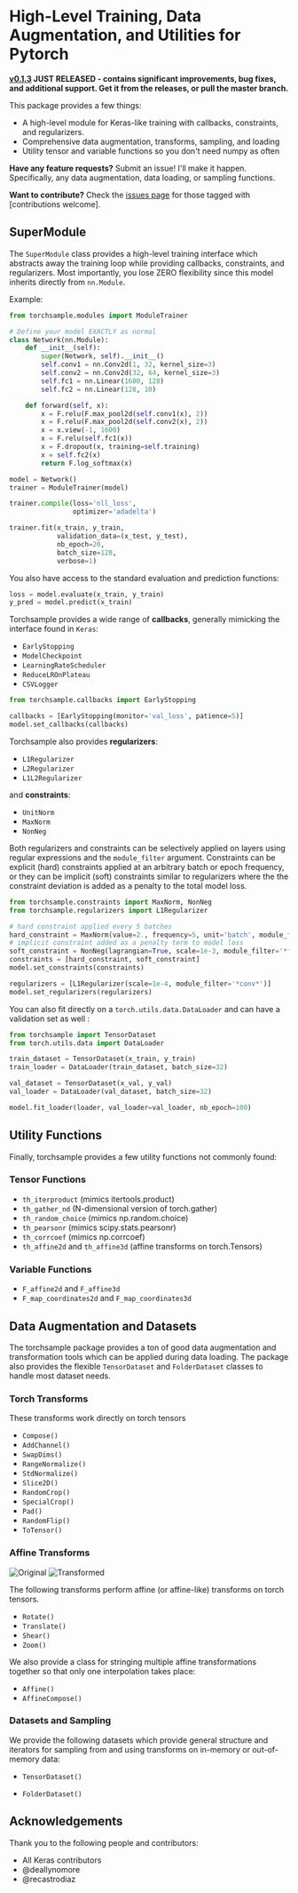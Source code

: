 # High-Level Training, Data Augmentation, and Utilities for Pytorch

<b>[v0.1.3](https://github.com/ncullen93/torchsample/releases) JUST RELEASED - contains significant improvements, bug fixes, and additional
support. Get it from the releases, or pull the master branch.</b>

This package provides a few things:
- A high-level module for Keras-like training with callbacks, constraints, and regularizers.
- Comprehensive data augmentation, transforms, sampling, and loading
- Utility tensor and variable functions so you don't need numpy as often

<b>Have any feature requests?</b> Submit an issue! I'll make it happen. Specifically,
any data augmentation, data loading, or sampling functions.

<b>Want to contribute?</b> Check the [issues page](https://github.com/ncullen93/torchsample/issues)
 for those tagged with [contributions welcome].

## SuperModule
The `SuperModule` class provides a high-level training interface which abstracts
away the training loop while providing callbacks, constraints, and regularizers. 
Most importantly, you lose ZERO flexibility since this model inherits directly
from `nn.Module`.

Example:
```python
from torchsample.modules import ModuleTrainer

# Define your model EXACTLY as normal
class Network(nn.Module):
    def __init__(self):
        super(Network, self).__init__()
        self.conv1 = nn.Conv2d(1, 32, kernel_size=3)
        self.conv2 = nn.Conv2d(32, 64, kernel_size=3)
        self.fc1 = nn.Linear(1600, 128)
        self.fc2 = nn.Linear(128, 10)

    def forward(self, x):
        x = F.relu(F.max_pool2d(self.conv1(x), 2))
        x = F.relu(F.max_pool2d(self.conv2(x), 2))
        x = x.view(-1, 1600)
        x = F.relu(self.fc1(x))
        x = F.dropout(x, training=self.training)
        x = self.fc2(x)
        return F.log_softmax(x)

model = Network()
trainer = ModuleTrainer(model)

trainer.compile(loss='nll_loss',
                optimizer='adadelta')

trainer.fit(x_train, y_train, 
            validation_data=(x_test, y_test),
            nb_epoch=20, 
            batch_size=128,
            verbose=1)
```
You also have access to the standard evaluation and prediction functions:

```python
loss = model.evaluate(x_train, y_train)
y_pred = model.predict(x_train)
```
Torchsample provides a wide range of <b>callbacks</b>, generally mimicking the interface
found in `Keras`:

- `EarlyStopping`
- `ModelCheckpoint`
- `LearningRateScheduler`
- `ReduceLROnPlateau`
- `CSVLogger`

```python
from torchsample.callbacks import EarlyStopping

callbacks = [EarlyStopping(monitor='val_loss', patience=5)]
model.set_callbacks(callbacks)
```

Torchsample also provides <b>regularizers</b>:

- `L1Regularizer`
- `L2Regularizer`
- `L1L2Regularizer`


and <b>constraints</b>:
- `UnitNorm`
- `MaxNorm`
- `NonNeg`

Both regularizers and constraints can be selectively applied on layers using regular expressions and the `module_filter`
argument. Constraints can be explicit (hard) constraints applied at an arbitrary batch or
epoch frequency, or they can be implicit (soft) constraints similar to regularizers
where the the constraint deviation is added as a penalty to the total model loss.

```python
from torchsample.constraints import MaxNorm, NonNeg
from torchsample.regularizers import L1Regularizer

# hard constraint applied every 5 batches
hard_constraint = MaxNorm(value=2., frequency=5, unit='batch', module_filter='*fc*')
# implicit constraint added as a penalty term to model loss
soft_constraint = NonNeg(lagrangian=True, scale=1e-3, module_filter='*fc*')
constraints = [hard_constraint, soft_constraint]
model.set_constraints(constraints)

regularizers = [L1Regularizer(scale=1e-4, module_filter='*conv*')]
model.set_regularizers(regularizers)
```

You can also fit directly on a `torch.utils.data.DataLoader` and can have
a validation set as well :

```python
from torchsample import TensorDataset
from torch.utils.data import DataLoader

train_dataset = TensorDataset(x_train, y_train)
train_loader = DataLoader(train_dataset, batch_size=32)

val_dataset = TensorDataset(x_val, y_val)
val_loader = DataLoader(val_dataset, batch_size=32)

model.fit_loader(loader, val_loader=val_loader, nb_epoch=100)
```

## Utility Functions
Finally, torchsample provides a few utility functions not commonly found:

### Tensor Functions
- `th_iterproduct` (mimics itertools.product)
- `th_gather_nd` (N-dimensional version of torch.gather)
- `th_random_choice` (mimics np.random.choice)
- `th_pearsonr` (mimics scipy.stats.pearsonr)
- `th_corrcoef` (mimics np.corrcoef)
- `th_affine2d` and `th_affine3d` (affine transforms on torch.Tensors)

### Variable Functions
- `F_affine2d` and `F_affine3d`
- `F_map_coordinates2d` and `F_map_coordinates3d`

## Data Augmentation and Datasets
The torchsample package provides a ton of good data augmentation and transformation
tools which can be applied during data loading. The package also provides the flexible
`TensorDataset` and `FolderDataset` classes to handle most dataset needs.

### Torch Transforms
These transforms work directly on torch tensors

- `Compose()` 
- `AddChannel()`
- `SwapDims()` 
- `RangeNormalize()` 
- `StdNormalize()` 
- `Slice2D()` 
- `RandomCrop()` 
- `SpecialCrop()` 
- `Pad()` 
- `RandomFlip()` 
- `ToTensor()` 

### Affine Transforms
![Original](https://github.com/ncullen93/torchsample/blob/master/examples/imgs/orig1.png "Original") ![Transformed](https://github.com/ncullen93/torchsample/blob/master/examples/imgs/tform1.png "Transformed")

The following transforms perform affine (or affine-like) transforms on torch tensors. 

- `Rotate()` 
- `Translate()` 
- `Shear()` 
- `Zoom()` 

We also provide a class for stringing multiple affine transformations together so that only one interpolation takes place:

- `Affine()` 
- `AffineCompose()` 

### Datasets and Sampling
We provide the following datasets which provide general structure and iterators for sampling from and using transforms on in-memory or out-of-memory data:

- `TensorDataset()` 

- `FolderDataset()` 


## Acknowledgements
Thank you to the following people and contributors:
- All Keras contributors
- @deallynomore
- @recastrodiaz

